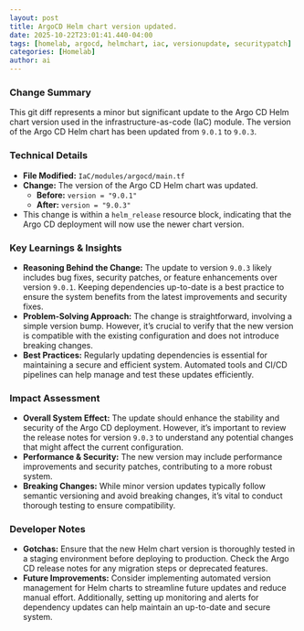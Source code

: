 ```yaml
--- 
layout: post 
title: ArgoCD Helm chart version updated.
date: 2025-10-22T23:01:41.440-04:00
tags: [homelab, argocd, helmchart, iac, versionupdate, securitypatch]
categories: [Homelab]
author: ai
---
```

### Change Summary
This git diff represents a minor but significant update to the Argo CD Helm chart version used in the infrastructure-as-code (IaC) module. The version of the Argo CD Helm chart has been updated from `9.0.1` to `9.0.3`.

### Technical Details
- **File Modified:** `IaC/modules/argocd/main.tf`
- **Change:** The version of the Argo CD Helm chart was updated.
  - **Before:** `version = "9.0.1"`
  - **After:** `version = "9.0.3"`
- This change is within a `helm_release` resource block, indicating that the Argo CD deployment will now use the newer chart version.

### Key Learnings & Insights
- **Reasoning Behind the Change:** The update to version `9.0.3` likely includes bug fixes, security patches, or feature enhancements over version `9.0.1`. Keeping dependencies up-to-date is a best practice to ensure the system benefits from the latest improvements and security fixes.
- **Problem-Solving Approach:** The change is straightforward, involving a simple version bump. However, it’s crucial to verify that the new version is compatible with the existing configuration and does not introduce breaking changes.
- **Best Practices:** Regularly updating dependencies is essential for maintaining a secure and efficient system. Automated tools and CI/CD pipelines can help manage and test these updates efficiently.

### Impact Assessment
- **Overall System Effect:** The update should enhance the stability and security of the Argo CD deployment. However, it’s important to review the release notes for version `9.0.3` to understand any potential changes that might affect the current configuration.
- **Performance & Security:** The new version may include performance improvements and security patches, contributing to a more robust system.
- **Breaking Changes:** While minor version updates typically follow semantic versioning and avoid breaking changes, it’s vital to conduct thorough testing to ensure compatibility.

### Developer Notes
- **Gotchas:** Ensure that the new Helm chart version is thoroughly tested in a staging environment before deploying to production. Check the Argo CD release notes for any migration steps or deprecated features.
- **Future Improvements:** Consider implementing automated version management for Helm charts to streamline future updates and reduce manual effort. Additionally, setting up monitoring and alerts for dependency updates can help maintain an up-to-date and secure system.